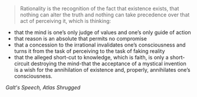 > Rationality is the recognition of the fact that existence exists,
that nothing can alter the truth and nothing can take precedence
over that act of perceiving it, which is thinking:
  * that the mind is one’s only judge of values and one’s only guide of action
  * that reason is an absolute that permits no compromise
  * that a concession to the irrational invalidates one’s consciousness
 and turns it from the task of perceiving to the task of faking reality
  * that the alleged short-cut to knowledge, which is faith,
 is only a short-circuit destroying the mind-that the acceptance
 of a mystical invention is a wish for the annihilation of existence and,
 properly, annihilates one’s consciousness.

*Galt's Speech, Atlas Shrugged*
